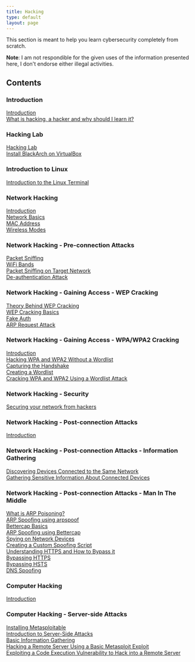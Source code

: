 ```yaml
---
title: Hacking
type: default
layout: page
---
```


This section is meant to help you learn cybersecurity completely from scratch.

**Note**: I am not respondible for the given uses of the information presented
here, I don't endorse either illegal activities.

## Contents

### Introduction

[Introduction](/hacking/introduction/introduction)<br>
[What is hacking, a hacker and why should I learn it?](/hacking/introduction/definition)<br>

### Hacking Lab

[Hacking Lab](/hacking/lab/lab)<br>
[Install BlackArch on VirtualBox](/hacking/lab/vbox)<br>

### Introduction to Linux

[Introduction to the Linux Terminal](/hacking/linux/linuxterminal)<br>

### Network Hacking

[Introduction](/hacking/network/introduction)<br>
[Network Basics](/hacking/network/basics)<br>
[MAC Address](/hacking/network/mac)<br>
[Wireless Modes](/hacking/network/modes)<br>

### Network Hacking - Pre-connection Attacks

[Packet Sniffing](/hacking/preconn/sniffing)<br>
[WiFi Bands](/hacking/preconn/bands)<br>
[Packet Sniffing on Target Network](/hacking/preconn/sniffingtarget)<br>
[De-authentication Attack](/hacking/preconn/deauth)<br>

### Network Hacking - Gaining Access - WEP Cracking

[Theory Behind WEP Cracking](/hacking/crackingwep/theory)<br>
[WEP Cracking Basics](/hacking/crackingwep/basics)<br>
[Fake Auth](/hacking/crackingwep/fakeauth)<br>
[ARP Request Attack](/hacking/crackingwep/arprequest)<br>

### Network Hacking - Gaining Access - WPA/WPA2 Cracking

[Introduction](/hacking/crackingwpa/introduction)<br>
[Hacking WPA and WPA2 Without a Wordlist](/hacking/crackingwpa/nowordlist)<br>
[Capturing the Handshake](/hacking/crackingwpa/handshake)<br>
[Creating a Wordlist](/hacking/crackingwpa/wordlist)<br>
[Cracking WPA and WPA2 Using a Wordlist Attack](/hacking/crackingwpa/wordlistattack)<br>

### Network Hacking - Security

[Securing your network from hackers](/hacking/security/securing)<br>

### Network Hacking - Post-connection Attacks

[Introduction](/hacking/postc/introduction)<br>

### Network Hacking - Post-connection Attacks - Information Gathering

[Discovering Devices Connected to the Same Network](/hacking/postc/info/devices)<br>
[Gathering Sensitive Information About Connected Devices](/hacking/postc/info/sensitive)<br>

### Network Hacking - Post-connection Attacks - Man In The Middle

[What is ARP Poisoning?](/hacking/postc/mitm/arp)<br>
[ARP Spoofing using arpspoof](/hacking/postc/mitm/arpspoof)<br>
[Bettercap Basics](/hacking/postc/mitm/bettercap-basics)<br>
[ARP Spoofing using Bettercap](/hacking/postc/mitm/bettercap-arp)<br>
[Spying on Network Devices](/hacking/postc/mitm/spying)<br>
[Creating a Custom Spoofing Script](/hacking/postc/mitm/custom)<br>
[Understanding HTTPS and How to Bypass it](/hacking/postc/mitm/understanding-https)<br>
[Bypassing HTTPS](/hacking/postc/mitm/bypassing-https)<br>
[Bypassing HSTS](/hacking/postc/mitm/bypassing-hsts)<br>
[DNS Spoofing](/hacking/postc/mitm/dns-spoofing)<br>

### Computer Hacking

[Introduction](/hacking/computerh/intro)<br>

### Computer Hacking - Server-side Attacks

[Installing Metasploitable](/hacking/computerh/serverside/metasploitable)<br>
[Introduction to Server-Side Attacks](/hacking/computerh/serverside/introduction)<br>
[Basic Information Gathering](/hacking/computerh/serverside/info-gathering)<br>
[Hacking a Remote Server Using a Basic Metasploit Exploit](/hacking/computerh/serverside/basic-hack)<br>
[Exploiting a Code Execution Vulnerability to Hack into a Remote Server](/hacking/computerh/serverside/code-execution)<br>
